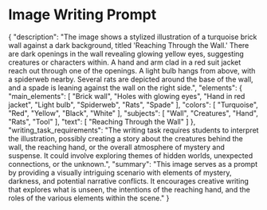 # Image Writing Prompt

{
  "description": "The image shows a stylized illustration of a turquoise brick wall against a dark background, titled 'Reaching Through the Wall.' There are dark openings in the wall revealing glowing yellow eyes, suggesting creatures or characters within. A hand and arm clad in a red suit jacket reach out through one of the openings. A light bulb hangs from above, with a spiderweb nearby. Several rats are depicted around the base of the wall, and a spade is leaning against the wall on the right side.",
  "elements": {
    "main_elements": [
      "Brick wall",
      "Holes with glowing eyes",
      "Hand in red jacket",
      "Light bulb",
      "Spiderweb",
      "Rats",
      "Spade"
    ],
    "colors": [
      "Turquoise",
      "Red",
      "Yellow",
      "Black",
      "White"
    ],
    "subjects": [
      "Wall",
      "Creatures",
      "Hand",
      "Rats",
      "Tool"
    ],
    "text": [
      "Reaching Through the Wall"
    ]
  },
  "writing_task_requirements": "The writing task requires students to interpret the illustration, possibly creating a story about the creatures behind the wall, the reaching hand, or the overall atmosphere of mystery and suspense. It could involve exploring themes of hidden worlds, unexpected connections, or the unknown.",
  "summary": "This image serves as a prompt by providing a visually intriguing scenario with elements of mystery, darkness, and potential narrative conflicts. It encourages creative writing that explores what is unseen, the intentions of the reaching hand, and the roles of the various elements within the scene."
}